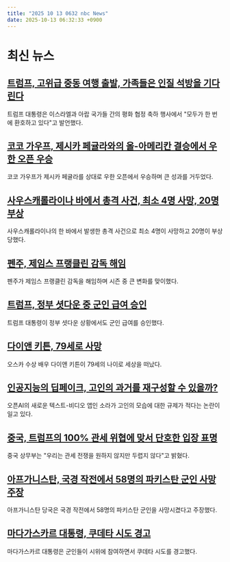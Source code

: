 ```yaml
---
title: "2025 10 13 0632 nbc News"
date: 2025-10-13 06:32:33 +0900
---
```


# 최신 뉴스 

## [트럼프, 고위급 중동 여행 출발, 가족들은 인질 석방을 기다린다](https://www.nbcnews.com/world/middle-east/live-blog/israel-hamas-live-updates-families-hostages-await-release-trump-travel-rcna237100)  
트럼프 대통령은 이스라엘과 아랍 국가들 간의 평화 협정 축하 행사에서 "모두가 한 번에 환호하고 있다"고 발언했다.  

## [코코 가우프, 제시카 페귤라와의 올-아메리칸 결승에서 우한 오픈 우승](https://www.nbcnews.com/sports/tennis/coco-gauff-wins-wuhan-open-rcna237171)  
코코 가우프가 제시카 페귤라를 상대로 우한 오픈에서 우승하며 큰 성과를 거두었다.  

## [사우스캐롤라이나 바에서 총격 사건, 최소 4명 사망, 20명 부상](https://www.nbcnews.com/news/us-news/shooting-south-carolina-st-helena-island-bar-rcna237133)  
사우스캐롤라이나의 한 바에서 발생한 총격 사건으로 최소 4명이 사망하고 20명이 부상당했다.  

## [펜주, 제임스 프랭클린 감독 해임](https://www.nbcnews.com/sports/college-football/penn-state-fires-football-coach-james-franklin-rcna237157)  
펜주가 제임스 프랭클린 감독을 해임하며 시즌 중 큰 변화를 맞이했다.  

## [트럼프, 정부 셧다운 중 군인 급여 승인](https://www.nbcnews.com/politics/trump-administration/trump-authorizes-military-pay-government-shutdown-rcna237049)  
트럼프 대통령이 정부 셧다운 상황에서도 군인 급여를 승인했다.  

## [다이앤 키튼, 79세로 사망](https://www.nbcnews.com/pop-culture/pop-culture-news/diane-keaton-dies-79-rcna237055)  
오스카 수상 배우 다이앤 키튼이 79세의 나이로 세상을 떠났다.  

## [인공지능의 딥페이크, 고인의 과거를 재구성할 수 있을까?](https://www.nbcnews.com/tech/tech-news/are-deepfakes-dead-people-rewriting-rcna235982)  
오픈AI의 새로운 텍스트-비디오 앱인 소라가 고인의 모습에 대한 규제가 적다는 논란이 일고 있다.  

## [중국, 트럼프의 100% 관세 위협에 맞서 단호한 입장 표명](https://www.nbcnews.com/world/china/china-vows-stand-firm-trumps-100-tariff-threat-rcna237107)  
중국 상무부는 "우리는 관세 전쟁을 원하지 않지만 두렵지 않다"고 밝혔다.  

## [아프가니스탄, 국경 작전에서 58명의 파키스탄 군인 사망 주장](https://www.nbcnews.com/world/afghanistan/afghanistan-says-killed-58-pakistani-soldiers-overnight-border-operati-rcna237106)  
아프가니스탄 당국은 국경 작전에서 58명의 파키스탄 군인을 사망시켰다고 주장했다.  

## [마다가스카르 대통령, 쿠데타 시도 경고](https://www.nbcnews.com/world/africa/madagascar-president-warns-attempted-coup-soldiers-join-protests-rcna237114)  
마다가스카르 대통령은 군인들이 시위에 참여하면서 쿠데타 시도를 경고했다.